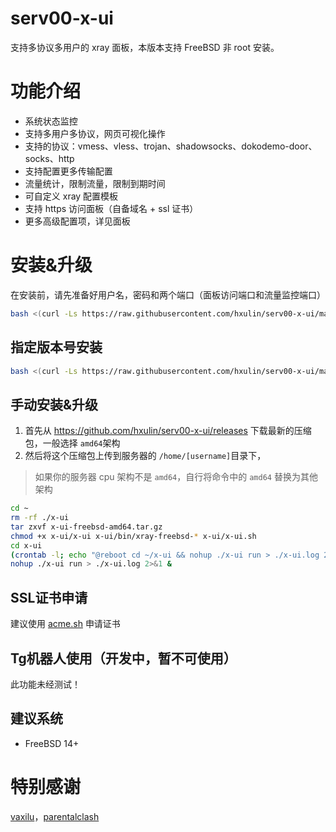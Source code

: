 # serv00-x-ui

支持多协议多用户的 xray 面板，本版本支持 FreeBSD 非 root 安装。

# 功能介绍

- 系统状态监控
- 支持多用户多协议，网页可视化操作
- 支持的协议：vmess、vless、trojan、shadowsocks、dokodemo-door、socks、http
- 支持配置更多传输配置
- 流量统计，限制流量，限制到期时间
- 可自定义 xray 配置模板
- 支持 https 访问面板（自备域名 + ssl 证书）
- 更多高级配置项，详见面板

# 安装&升级
在安装前，请先准备好用户名，密码和两个端口（面板访问端口和流量监控端口）
```bash
bash <(curl -Ls https://raw.githubusercontent.com/hxulin/serv00-x-ui/main/install.sh)
```

## 指定版本号安装

```bash
bash <(curl -Ls https://raw.githubusercontent.com/hxulin/serv00-x-ui/main/install.sh) v0.3.2
```

## 手动安装&升级

1. 首先从 https://github.com/hxulin/serv00-x-ui/releases 下载最新的压缩包，一般选择 `amd64`架构
2. 然后将这个压缩包上传到服务器的 `/home/[username]`目录下，

> 如果你的服务器 cpu 架构不是 `amd64`，自行将命令中的 `amd64` 替换为其他架构

```bash
cd ~
rm -rf ./x-ui
tar zxvf x-ui-freebsd-amd64.tar.gz
chmod +x x-ui/x-ui x-ui/bin/xray-freebsd-* x-ui/x-ui.sh
cd x-ui
(crontab -l; echo "@reboot cd ~/x-ui && nohup ./x-ui run > ./x-ui.log 2>&1 &") | crontab -
nohup ./x-ui run > ./x-ui.log 2>&1 &
```

## SSL证书申请

建议使用 [acme.sh](https://github.com/acmesh-official/acme.sh) 申请证书

## Tg机器人使用（开发中，暂不可使用）

此功能未经测试！

## 建议系统

- FreeBSD 14+

# 特别感谢

[vaxilu](https://github.com/vaxilu/x-ui)，[parentalclash](https://github.com/parentalclash/x-ui-freebsd)


